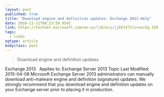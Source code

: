 ```yaml
---
layout: post 
published: true 
title: "Download engine and definition updates: Exchange 2013 Help" 
date: 2016-11-11T08:23:59.954Z 
link: https://technet.microsoft.com/en-us/library/jj657471(v=exchg.150).aspx#ProxySettings 
tags:
  - links
ogtype: article 
bodyclass: post 
---
```


> Download engine and definition updates

Exchange 2013
 
Applies to: Exchange Server 2013
Topic Last Modified: 2015-04-08
Microsoft Exchange Server 2013 administrators can manually download anti-malware engine and definition (signature) updates. We strongly recommend that you download engine and definition updates on your Exchange server prior to placing it in production.

